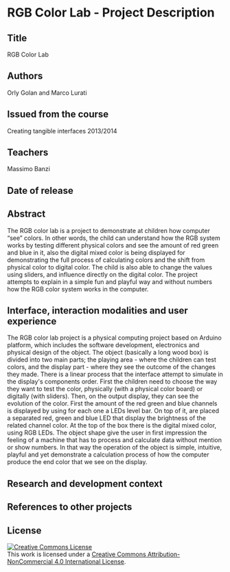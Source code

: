 RGB Color Lab - Project Description
================

Title
--------
RGB Color Lab

Authors
--------
Orly Golan and Marco Lurati

Issued from the course
--------
Creating tangible interfaces 2013/2014

Teachers
--------
Massimo Banzi

Date of release
--------

Abstract
--------
The RGB color lab is a project to demonstrate at children how computer “see” colors. In other words, the child can understand how the RGB system works by testing different physical colors and see the amount of red green and blue in it, also the digital mixed color is being displayed for demonstrating the full process of calculating colors and the shift from physical color to digital color. The child is also able to change the values using sliders, and influence directly on the digital color. The project attempts to explain in a simple fun and playful way and without numbers how the RGB color system works in the computer.

Interface, interaction modalities and user experience
--------
The RGB color lab project is a physical computing project based on Arduino platform, which includes the software development, electronics and physical design of the object. The object (basically a long wood box) is divided into two main parts; the playing area - where the children can test colors, and the display part - where they see the outcome of the changes they made. There is a linear process that the interface attempt to simulate in the display's components order. First the children need to choose the way they want to test the color, physically (with a physical color board) or digitally (with sliders). Then, on the output display, they can see the evolution of the color. First the amount of the red green and blue channels is displayed by using for each one a LEDs level bar. On top of it, are placed a separated red, green and blue LED that display the brightness of the related channel color. At the top of the box there is the digital mixed color, using RGB LEDs.
The object shape give the user in first impression the feeling of a machine that has to process and calculate data without mention or show numbers. In that way the operation of the object is simple, intuitive, playful and yet demonstrate a calculation process of how the computer produce the end color that we see on the display.

Research and development context
--------

References to other projects
--------

License
--------
<a rel="license" href="http://creativecommons.org/licenses/by-nc/4.0/"><img alt="Creative Commons License" style="border-width:0" src="http://i.creativecommons.org/l/by-nc/4.0/88x31.png" /></a><br />This work is licensed under a <a rel="license" href="http://creativecommons.org/licenses/by-nc/4.0/">Creative Commons Attribution-NonCommercial 4.0 International License</a>.
